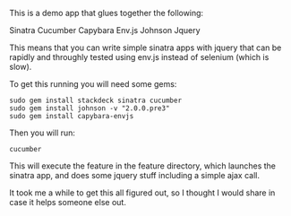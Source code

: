 This is a demo app that glues together the following:

Sinatra
Cucumber
Capybara
Env.js
Johnson
Jquery

This means that you can write simple sinatra apps with jquery that can be rapidly and throughly tested using env.js instead of selenium (which is slow).

To get this running you will need some gems:

    sudo gem install stackdeck sinatra cucumber
    sudo gem install johnson -v "2.0.0.pre3"
    sudo gem install capybara-envjs

Then you will run:

    cucumber

This will execute the feature in the feature directory, which launches the sinatra app, and does some jquery stuff including a simple ajax call.

It took me a while to get this all figured out, so I thought I would share in case it helps someone else out.
